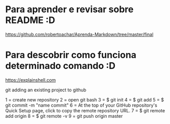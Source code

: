 # Para aprender e revisar sobre README :D
  https://github.com/robertoachar/Aprenda-Markdown/tree/master/final

# Para descobrir como funciona determinado comando :D
  https://explainshell.com


git adding an existing project to github

1 = create new repository
2 = open git bash
3 = $ git init
4 = $ git add <file>
5 = $ git commit -m "name commit"
6 = At the top of your GitHub repository's 
    Quick Setup page, click  to copy the remote 
    repository URL.
7 = $ git remote add origin <remote repository URL>
8 = $ git remote -v
9 = git push origin master
